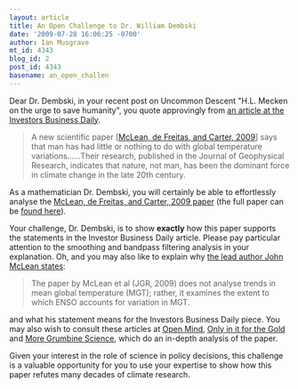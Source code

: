```yaml
---
layout: article
title: An Open Challenge to Dr. William Dembski
date: '2009-07-28 16:06:25 -0700'
author: Ian Musgrave
mt_id: 4343
blog_id: 2
post_id: 4343
basename: an_open_challen
---
```

Dear Dr. Dembski, in your recent post on Uncommon Descent "H.L. Mecken on the urge to save humanity", you quote approvingly  from [an article at the Investors Business Daily](http://www.ibdeditorials.com/IBDArticles.aspx?secid=1501&amp;status=article&amp;id=333327577562530&amp;secure=1&amp;show=1&amp;rss=1). 

> A new scientific paper \[[McLean, de Freitas, and Carter, 2009](http://www.agu.org/pubs/crossref/2009/2008JD011637.shtml)\] says that man has had little or nothing to do with global temperature variations......Their research, published in the Journal of Geophysical Research, indicates that nature, not man, has been the dominant force in climate change in the late 20th century.

As a mathematician Dr. Dembski, you will certainly be able to effortlessly analyse the [McLean, de Freitas, and Carter, 2009 paper](http://www.agu.org/pubs/crossref/2009/2008JD011637.shtml) (the full paper can be [found here](http://nzclimatescience.net/images/PDFs/mclean_defreitas_carter_jgr_2009.pdf)).

Your challenge, Dr. Dembski, is to show **exactly** how this paper supports the statements in the Investor Business Daily article. Please pay particular attention to the smoothing and bandpass filtering analysis in your explanation. Oh, and you may also like to explain why [the lead author John McLean states](http://www.realclimate.org/index.php/archives/2009/07/friday-round-up-3/comment-page-2/#comment-132078): 

> The paper by McLean et al (JGR, 2009) does not analyse trends in mean global temperature (MGT); rather, it examines the extent to which ENSO accounts for variation in MGT.

and what his statement means for the Investors Business Daily piece. You may also wish to consult these articles at [Open Mind](http://tamino.wordpress.com/2009/07/24/old-news/), [Only in it for the Gold](http://initforthegold.blogspot.com/2009/07/surprising-conclusions-from.html) and [More Grumbine Science](http://moregrumbinescience.blogspot.com/2009/07/how-not-to-analyze-climate-data.html), which do an in-depth analysis of the paper.

Given your interest in the role of science in policy decisions, this challenge is a valuable opportunity for you to use your expertise to show how this paper refutes many decades of climate research.
